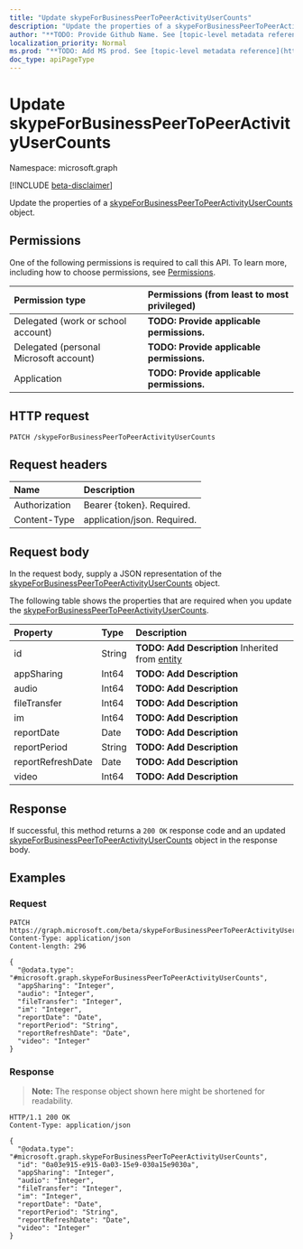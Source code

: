 ```yaml
---
title: "Update skypeForBusinessPeerToPeerActivityUserCounts"
description: "Update the properties of a skypeForBusinessPeerToPeerActivityUserCounts object."
author: "**TODO: Provide Github Name. See [topic-level metadata reference](https://msgo.azurewebsites.net/add/document/guidelines/metadata.html#topic-level-metadata)**"
localization_priority: Normal
ms.prod: "**TODO: Add MS prod. See [topic-level metadata reference](https://msgo.azurewebsites.net/add/document/guidelines/metadata.html#topic-level-metadata)**"
doc_type: apiPageType
---
```


# Update skypeForBusinessPeerToPeerActivityUserCounts
Namespace: microsoft.graph

[!INCLUDE [beta-disclaimer](../../includes/beta-disclaimer.md)]

Update the properties of a [skypeForBusinessPeerToPeerActivityUserCounts](../resources/skypeforbusinesspeertopeeractivityusercounts.md) object.

## Permissions
One of the following permissions is required to call this API. To learn more, including how to choose permissions, see [Permissions](/graph/permissions-reference).

|Permission type|Permissions (from least to most privileged)|
|:---|:---|
|Delegated (work or school account)|**TODO: Provide applicable permissions.**|
|Delegated (personal Microsoft account)|**TODO: Provide applicable permissions.**|
|Application|**TODO: Provide applicable permissions.**|

## HTTP request

<!-- {
  "blockType": "ignored"
}
-->
``` http
PATCH /skypeForBusinessPeerToPeerActivityUserCounts
```

## Request headers
|Name|Description|
|:---|:---|
|Authorization|Bearer {token}. Required.|
|Content-Type|application/json. Required.|

## Request body
In the request body, supply a JSON representation of the [skypeForBusinessPeerToPeerActivityUserCounts](../resources/skypeforbusinesspeertopeeractivityusercounts.md) object.

The following table shows the properties that are required when you update the [skypeForBusinessPeerToPeerActivityUserCounts](../resources/skypeforbusinesspeertopeeractivityusercounts.md).

|Property|Type|Description|
|:---|:---|:---|
|id|String|**TODO: Add Description** Inherited from [entity](../resources/entity.md)|
|appSharing|Int64|**TODO: Add Description**|
|audio|Int64|**TODO: Add Description**|
|fileTransfer|Int64|**TODO: Add Description**|
|im|Int64|**TODO: Add Description**|
|reportDate|Date|**TODO: Add Description**|
|reportPeriod|String|**TODO: Add Description**|
|reportRefreshDate|Date|**TODO: Add Description**|
|video|Int64|**TODO: Add Description**|



## Response

If successful, this method returns a `200 OK` response code and an updated [skypeForBusinessPeerToPeerActivityUserCounts](../resources/skypeforbusinesspeertopeeractivityusercounts.md) object in the response body.

## Examples

### Request
<!-- {
  "blockType": "request",
  "name": "update_skypeforbusinesspeertopeeractivityusercounts"
}
-->
``` http
PATCH https://graph.microsoft.com/beta/skypeForBusinessPeerToPeerActivityUserCounts
Content-Type: application/json
Content-length: 296

{
  "@odata.type": "#microsoft.graph.skypeForBusinessPeerToPeerActivityUserCounts",
  "appSharing": "Integer",
  "audio": "Integer",
  "fileTransfer": "Integer",
  "im": "Integer",
  "reportDate": "Date",
  "reportPeriod": "String",
  "reportRefreshDate": "Date",
  "video": "Integer"
}
```


### Response
>**Note:** The response object shown here might be shortened for readability.
<!-- {
  "blockType": "response",
  "truncated": true
}
-->
``` http
HTTP/1.1 200 OK
Content-Type: application/json

{
  "@odata.type": "#microsoft.graph.skypeForBusinessPeerToPeerActivityUserCounts",
  "id": "0a03e915-e915-0a03-15e9-030a15e9030a",
  "appSharing": "Integer",
  "audio": "Integer",
  "fileTransfer": "Integer",
  "im": "Integer",
  "reportDate": "Date",
  "reportPeriod": "String",
  "reportRefreshDate": "Date",
  "video": "Integer"
}
```

